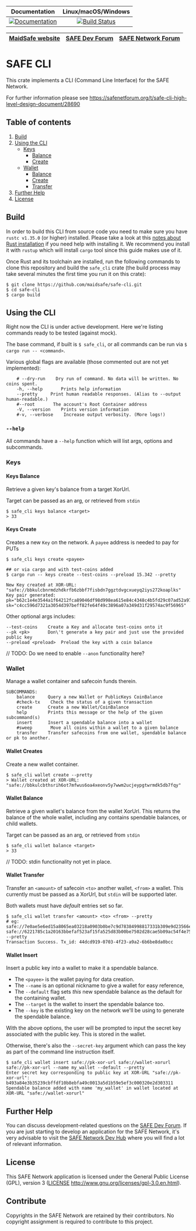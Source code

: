 |Documentation|Linux/macOS/Windows|
|:-----------:|:-----------------:|
| [![Documentation](https://docs.rs/safe-cli/badge.svg)](https://docs.rs/safe-cli) | [![Build Status](https://travis-ci.com/maidsafe/safe-cli.svg?branch=master)](https://travis-ci.com/maidsafe/safe-cli) |

| [MaidSafe website](https://maidsafe.net) | [SAFE Dev Forum](https://forum.safedev.org) | [SAFE Network Forum](https://safenetforum.org) |
|:----------------------------------------:|:-------------------------------------------:|:----------------------------------------------:|

# SAFE CLI
This crate implements a CLI (Command Line Interface) for the SAFE Network.

For further information please see https://safenetforum.org/t/safe-cli-high-level-design-document/28690


## Table of contents

1. [Build](#build)
1. [Using the CLI](#using-the-cli)
	- [Keys](#keys)
		- [Balance](#keys-balance)
		- [Create](#keys-create)
	- [Wallet](#wallet)
		- [Balance](#wallet-balance)
		- [Create](#wallet-create)
		- [Transfer](#wallet-transfer)
1. [Further Help](#further-help)
1. [License](#license)


## Build

In order to build this CLI from source code you need to make sure you have `rustc v1.35.0` (or higher) installed. Please take a look at this [notes about Rust installation](https://www.rust-lang.org/tools/install) if you need help with installing it. We recommend you install it with `rustup` which will install `cargo` tool since this guide makes use of it.

Once Rust and its toolchain are installed, run the following commands to clone this repository and build the `safe_cli` crate (the build process may take several minutes the first time you run it on this crate):
```
$ git clone https://github.com/maidsafe/safe-cli.git
$ cd safe-cli
$ cargo build
```

## Using the CLI

Right now the CLI is under active development. Here we're listing commands ready to be tested (against mock).

The base command, if built is `$ safe_cli`, or all commands can be run via `$ cargo run -- <command>`.

Various global flags are available (those commented out are not yet implemented):

```shell
    # --dry-run    Dry run of command. No data will be written. No coins spent.
    -h, --help       Prints help information
    --pretty     Print human readable responses. (Alias to --output human-readable.)
    #--root       The account's Root Container address
    -V, --version    Prints version information
    #-v, --verbose    Increase output verbosity. (More logs!)
```
### `--help`

All commands have a `--help` function which will list args, options and subcommands.

### Keys
#### Keys Balance

Retrieve a given key's balance from a target XorUrl.

Target can be passed as an arg, or retrieved from `stdin`
```
$ safe_cli keys balance <target>
> 33
```

#### Keys Create

Creates a new `Key` on the network. A `payee` address is needed to pay for PUTs
```shell
$ safe_cli keys create <payee>

## or via cargo and with test-coins added
$ cargo run -- keys create --test-coins --preload 15.342 --pretty

New Key created at XOR-URL: "safe://bbkulcbnrmdzhdkrfb6zbbf7fisbdn7ggztdvgcxueyq2iys272koaplks"
Key pair generated: pk="b62c1e4e3544a1f64212fca89046df98d998ea615e84c4348c4b5fd29c07ad52a970539df819e31990c1edf09b882e61", sk="c4cc596d7321a3054d397beff82fe64f49c3896a07a349d31f29574ac9f56965"
```

Other optional args includes:
```shell
--test-coins    Create a Key and allocate test-coins onto it
--pk <pk>       Don\'t generate a key pair and just use the provided public key
--preload <preload>  Preload the key with a coin balance
```
// TODO: Do we need to enable `--anon` functionality here?


### Wallet

Manage a wallet container and safecoin funds therein.

```shell
SUBCOMMANDS:
    balance     Query a new Wallet or PublicKeys CoinBalance
    #check-tx    Check the status of a given transaction
    create      Create a new Wallet/CoinBalance
    help        Prints this message or the help of the given subcommand(s)
    insert      Insert a spendable balance into a wallet
    #sweep       Move all coins within a wallet to a given balance
    transfer    Transfer safecoins from one wallet, spendable balance or pk to another.
```

#### Wallet Creates

Create a new wallet container.

```shell
$ safe_cli wallet create --pretty
> Wallet created at XOR-URL: "safe://bbkulcbthsrih6ot7mfwus6oa4xeonv5y7wwm2ucjeypgtwrmdk5db7fqy"
```
#### Wallet Balance

Retrieve a given wallet's balance from the wallet XorUrl. This returns the balance of the whole wallet, including any contains spendable balances, or child wallets.

Target can be passed as an arg, or retrieved from `stdin`
```shell
$ safe_cli wallet balance <target>
> 33
```

// TODO: stdin functionality not yet in place.

#### Wallet Transfer

Transfer an `<amount>` of safecoin `<to>` another wallet, `<from>` a wallet. This currently must be passed as a XorUrl, but `stdin` will be supported later.

Both wallets must have _default_ entries set so far.

```shell
$ safe_cli wallet transfer <amount> <to> <from> --pretty
# eg:
safe://7e0ae5e6ed15a8065ea03218a0903b0be7c9d78384998817331b309e9d23566e safe://6221785c1a20163bbefaf523af15fa525d83b00be7502d28cae5b09ac54f4e75 --pretty
Transaction Success. Tx_id: 44dcd919-0703-4f23-a9a2-6b6be8da0bcc
```

#### Wallet Insert

Insert a public key into a wallet to make it a spendable balance.

- The `<payee>` is the wallet paying for data creation.
- The `--name` is an optional nickname to give a wallet for easy reference,
- The `--default` flag sets _this_ new spendable balance as the default for the containing wallet.
- The `--target` is the wallet to insert the spendable balance too.
- The `--key` is the existing key on the network we'll be using to generate the spendable balance.

With the above options, the user will be prompted to input the secret key associated with the public key. This is stored in the wallet.

Otherwise, there's also the `--secret-key` argument which can pass the key as part of the command line instruction itself.

```shell
$ safe_cli wallet insert safe://pk-xor-url safe://wallet-xorurl safe://pk-xor-url --name my_wallet --default --pretty
Enter secret key corresponding to public key at XOR-URL "safe://pk-xor-url": b493a84e3b35239cbffdf10b8ebfa49c0013a5d1b59e5ef3c000320e2d303311
Spendable balance added with name 'my_wallet' in wallet located at XOR-URL "safe://wallet-xorurl"

```

## Further Help

You can discuss development-related questions on the [SAFE Dev Forum](https://forum.safedev.org/).
If you are just starting to develop an application for the SAFE Network, it's very advisable to visit the [SAFE Network Dev Hub](https://hub.safedev.org) where you will find a lot of relevant information.

## License
This SAFE Network application is licensed under the General Public License (GPL), version 3 ([LICENSE](LICENSE) http://www.gnu.org/licenses/gpl-3.0.en.html).

## Contribute
Copyrights in the SAFE Network are retained by their contributors. No copyright assignment is required to contribute to this project.

